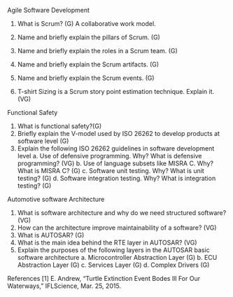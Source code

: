 Agile Software Development
1. What is Scrum? (G)
	A collaborative work model.
2. Name and briefly explain the pillars of Scrum. (G)
	
	
3. Name and briefly explain the roles in a Scrum team. (G)
4. Name and briefly explain the Scrum artifacts. (G)
5. Name and briefly explain the Scrum events. (G)
6. T-shirt Sizing is a Scrum story point estimation technique. Explain it. (VG)

Functional Safety
1. What is functional safety?(G)
2. Briefly explain the V-model used by ISO 26262 to develop products at software level (G)
3. Explain the following ISO 26262 guidelines in software development level
	a. Use of defensive programming. Why? What is defensive programming? (VG)
	b. Use of language subsets like MISRA C. Why? What is MISRA C? (G)
	c. Software unit testing. Why? What is unit testing? (G)
	d. Software integration testing. Why? What is integration testing? (G)

Automotive software Architecture
1. What is software architecture and why do we need structured software? (VG)
2. How can the architecture improve maintainability of a software? (VG)
3. What is AUTOSAR? (G)
4. What is the main idea behind the RTE layer in AUTOSAR? (VG)
5. Explain the purposes of the following layers in the AUTOSAR basic software architecture
	a. Microcontroller Abstraction Layer (G)
	b. ECU Abstraction Layer (G)
	c. Services Layer (G)
d. Complex Drivers (G)


References
[1] E. Andrew, “Turtle Extinction Event Bodes Ill For Our Waterways,” IFLScience, Mar. 25, 2015.
